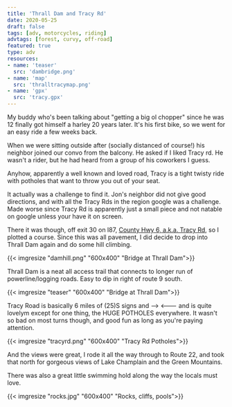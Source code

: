 ```yaml
---
title: 'Thrall Dam and Tracy Rd'
date: 2020-05-25
draft: false
tags: [adv, motorcycles, riding]
advtags: [forest, curvy, off-road]
featured: true
type: adv
resources:
- name: 'teaser'
  src: 'dambridge.png'
- name: 'map'
  src: 'thralltracymap.png'
- name: 'gpx'
  src: 'tracy.gpx'
---
```


My buddy who's been talking about "getting a big ol chopper" since he was 12 finally got himself a harley 20 years later. It's his first bike, so we went for an easy ride a few weeks back.

When we were sitting outside after (socially distanced of course!) his neighbor joined our convo from the balcony.  He asked if I liked Tracy rd.  He wasn't a rider, but he had heard from a group of his coworkers I guess.

Anyhow, apparently a well known and loved road, Tracy is a tight twisty ride with potholes that want to throw you out of your seat.
<!--more-->

It actually was a challenge to find it.  Jon's neighbor did not give good directions, and with all the Tracy Rds in the region google was a challenge.  Made worse since Tracy Rd is apparently just a small piece and not natable on google unless your have it on screen.  

There it was though, off exit 30 on I87, [County Hwy 6, a.k.a. Tracy Rd](https://www.google.com/maps/place/Co+Hwy+6,+North+Hudson,+NY+12855), so I plotted a course. Since this was all pavement, I did decide to drop into Thrall Dam again and do some hill climbing.


{{< imgresize "damhill.png" "600x400" "Bridge at Thrall Dam">}}

Thrall Dam is a neat all access trail that connects to longer run of powerline/logging roads.  Easy to dip in right of route 9 south.


{{< imgresize "teaser" "600x400" "Bridge at Thrall Dam">}}


Tracy Road is basically 6 miles of (25)S  signs and --> <--- and is quite lovelym except for one thing, the HUGE POTHOLES everywhere. It wasn't so bad on most turns though, and good fun as long as you're paying attention.


{{< imgresize "tracyrd.png" "600x400" "Tracy Rd Potholes">}}

And the views were great, I rode it all the way through to Route 22, and took that north for gorgeous views of Lake Champlain and the Green Mountains. 

There was also a great little swimming hold along the way the locals must love.


{{< imgresize "rocks.jpg" "600x400" "Rocks, cliffs, pools">}}

